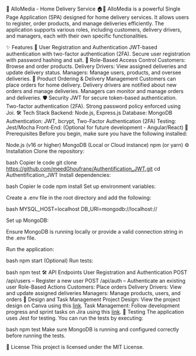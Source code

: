 🚀 AlloMedia - Home Delivery Service 🏠🚚
AlloMedia is a powerful Single Page Application (SPA) designed for home delivery services. It allows users to register, order products, and manage deliveries efficiently. The application supports various roles, including customers, delivery drivers, and managers, each with their own specific functionalities.

✨ Features
🔐 User Registration and Authentication
JWT-based authentication with two-factor authentication (2FA).
Secure user registration with password hashing and salt.
🛂 Role-Based Access Control
Customers: Browse and order products.
Delivery Drivers: View assigned deliveries and update delivery status.
Managers: Manage users, products, and oversee deliveries.
🛒 Product Ordering & Delivery Management
Customers can place orders for home delivery.
Delivery drivers are notified about new orders and manage deliveries.
Managers can monitor and manage orders and deliveries.
🛡️ Security
JWT for secure token-based authentication.
Two-factor authentication (2FA).
Strong password policy enforced using Joi.
🛠️ Tech Stack
Backend: Node.js, Express.js
Database: MongoDB
Authentication: JWT, bcrypt, Two-Factor Authentication (2FA)
Testing: Jest/Mocha
Front-End: (Optional for future development - Angular/React)
📝 Prerequisites
Before you begin, make sure you have the following installed:

Node.js (v16 or higher)
MongoDB (Local or Cloud instance)
npm (or yarn)
⚙️ Installation
Clone the repository:

bash
Copier le code
git clone https://github.com/meedGhoufrane/Authentification_JWT.git
cd Authentification_JWT
Install dependencies:

bash
Copier le code
npm install
Set up environment variables:

Create a .env file in the root directory and add the following:

bash
MYSQL_HOST=localhost
DB_URI=mongodb://localhost://

Set up MongoDB:

Ensure MongoDB is running locally or provide a valid connection string in the .env file.

Run the application:

bash
npm start
(Optional) Run tests:

bash
npm test
🛠️ API Endpoints
User Registration and Authentication
POST /api/users – Register a new user
POST /api/auth – Authenticate an existing user
Role-Based Actions
Customers: Place orders
Delivery Drivers: View and update assigned deliveries
Managers: Manage products, users, and orders
🎨 Design and Task Management
Project Design: View the project design on Canva using this [link](https://www.canva.com/design/DAGRxsWEzNk/sFIiFdwxU12B9wsIuxYXWg/edit).
Task Management: Follow development progress and sprint tasks on Jira using this [link](https://meed-balonces.atlassian.net/jira/software/c/projects/AJ/boards/5?sprintStarted=true).
🧪 Testing
The application uses Jest for testing. You can run the tests by executing:

bash
npm test
Make sure MongoDB is running and configured correctly before running the tests.

📜 License
This project is licensed under the MIT License.
